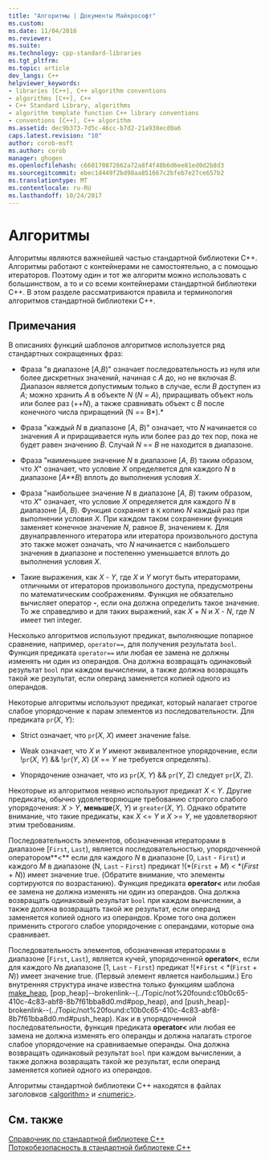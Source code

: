 ```yaml
---
title: "Алгоритмы | Документы Майкрософт"
ms.custom: 
ms.date: 11/04/2016
ms.reviewer: 
ms.suite: 
ms.technology: cpp-standard-libraries
ms.tgt_pltfrm: 
ms.topic: article
dev_langs: C++
helpviewer_keywords:
- libraries [C++], C++ algorithm conventions
- algorithms [C++], C++
- C++ Standard Library, algorithms
- algorithm template function C++ library conventions
- conventions [C++], C++ algorithm
ms.assetid: dec9b373-7d5c-46cc-b7d2-21a938ecd0a6
caps.latest.revision: "10"
author: corob-msft
ms.author: corob
manager: ghogen
ms.openlocfilehash: c660170872662a72a8f4f48b6d6ee81ed0d2b8d3
ms.sourcegitcommit: ebec1d449f2bd98aa851667c2bfeb7e27ce657b2
ms.translationtype: MT
ms.contentlocale: ru-RU
ms.lasthandoff: 10/24/2017
---
```

# <a name="algorithms"></a>Алгоритмы
Алгоритмы являются важнейшей частью стандартной библиотеки C++. Алгоритмы работают с контейнерами не самостоятельно, а с помощью итераторов. Поэтому один и тот же алгоритм можно использовать с большинством, а то и со всеми контейнерами стандартной библиотеки C++. В этом разделе рассматриваются правила и терминология алгоритмов стандартной библиотеки C++.  
  
## <a name="remarks"></a>Примечания  
 В описаниях функций шаблонов алгоритмов используется ряд стандартных сокращенных фраз:  
  
-   Фраза "в диапазоне [*A*,*B*)" означает последовательность из нуля или более дискретных значений, начиная с *A* до, но не включая *B*. Диапазон является допустимым только в случае, если *B* доступен из *A*; можно хранить *A* в объекте *N* (*N* = *A*), приращивать объект ноль или более раз (++*N*), а также сравнивать объект с *B* после конечного числа приращений (N == B*).*  
  
-   Фраза "каждый *N* в диапазоне [*A*, *B*)" означает, что *N* начинается со значения *A* и приращивается нуль или более раз до тех пор, пока не будет равен значению *B*. Случай *N* == *B* не находится в диапазоне.  
  
-   Фраза "наименьшее значение *N* в диапазоне [*A*, *B*) таким образом, что *X*" означает, что условие *X* определяется для каждого *N* в диапазоне [*A**B*) вплоть до выполнения условия *X*.  
  
-   Фраза "наибольшее значение *N* в диапазоне [*A*, *B*) таким образом, что *X*" означает, что условие *X* определяется для каждого *N* в диапазоне [*A*, *B*). Функция сохраняет в `K` копию *N* каждый раз при выполнении условия *X*. При каждом таком сохранении функция заменяет конечное значение *N*, равное *B*, значением `K`. Для двунаправленного итератора или итератора произвольного доступа это также может означать, что *N* начинается с наибольшего значения в диапазоне и постепенно уменьшается вплоть до выполнения условия *X*.  
  
-   Такие выражения, как *X* - *Y*, где *X* и *Y* могут быть итераторами, отличными от итераторов произвольного доступа, предусмотрены по математическим соображениям. Функция не обязательно вычисляет оператор **-**, если она должна определить такое значение. То же справедливо и для таких выражений, как *X* + *N* и *X* - *N*, где *N* имеет тип integer.  
  
 Несколько алгоритмов используют предикат, выполняющие попарное сравнение, например, `operator==`, для получения результата `bool`. Функция предиката `operator==` или любая ее замена не должны изменять ни один из операндов. Она должна возвращать одинаковый результат `bool` при каждом вычислении, а также должна возвращать такой же результат, если операнд заменяется копией одного из операндов.  
  
 Некоторые алгоритмы используют предикат, который налагает строгое слабое упорядочение к парам элементов из последовательности. Для предиката `pr`(*X*, *Y*):  
  
-   Strict означает, что `pr`(*X*, *X*) имеет значение false.  
  
-   Weak означает, что *X* и *Y* имеют эквивалентное упорядочение, если !`pr`(*X*, *Y*) && !`pr`(*Y*, *X*) (*X* == *Y* не требуется определять).  
  
-   Упорядочение означает, что из `pr`(*X*, *Y*) && `pr`(*Y*, Z) следует `pr`(*X*, Z).  
  
 Некоторые из алгоритмов неявно используют предикат *X* \< *Y*. Другие предикаты, обычно удовлетворяющие требованию строгого слабого упорядочения: *X* > *Y*, **меньше**(*X*, *Y*) и `greater`(*X*, *Y*). Однако обратите внимание, что такие предикаты, как *X* \<= *Y* и *X* >= *Y*, не удовлетворяют этим требованиям.  
  
 Последовательность элементов, обозначенная итераторами в диапазоне [`First`, `Last`), является последовательностью, упорядоченной оператором**<** если для каждого *N* в диапазоне [0, `Last` - `First`) и каждого *M* в диапазоне (N, `Last` - `First`) предикат !(\*(`First` + *M*) < \*(*First* + *N*)) имеет значение true. (Обратите внимание, что элементы сортируются по возрастанию). Функция предиката **operator<** или любая ее замена не должна изменять ни один из операндов. Она должна возвращать одинаковый результат `bool` при каждом вычислении, а также должна возвращать такой же результат, если операнд заменяется копией одного из операндов. Кроме того она должен применить строгого слабое упорядочение с операндами, которые она сравнивает.  
  
 Последовательность элементов, обозначенная итераторами в диапазоне [`First`, `Last`), является кучей, упорядоченной **operator<**, если для каждого *N*в диапазоне [1, `Last` - `First`) предикат !(\*`First` < \*(`First` + *N*)) имеет значение true. (Первый элемент является наибольшим.) Его внутренняя структура иначе известна только функциям шаблона [make_heap](http://msdn.microsoft.com/Library/b09f795c-f368-4aa8-b57e-61ee6100ddc2), [pop_heap]--brokenlink--(../Topic/not%20found:c10b0c65-410c-4c83-abf8-8b7f61bba8d0.md#pop_heap), and [push_heap]-brokenlink--(../Topic/not%20found:c10b0c65-410c-4c83-abf8-8b7f61bba8d0.md#push_heap). Как и в упорядоченной последовательности, функция предиката **operator<** или любая ее замена не должна изменять его операнды и должна налагать строгое слабое упорядочение на сравниваемые операнды. Она должна возвращать одинаковый результат `bool` при каждом вычислении, а также должна возвращать такой же результат, если операнд заменяется копией одного из операндов.  
  
 Алгоритмы стандартной библиотеки C++ находятся в файлах заголовков [\<algorithm>](../standard-library/algorithm.md) и [\<numeric>](../standard-library/numeric.md).  
  
## <a name="see-also"></a>См. также  
 [Справочник по стандартной библиотеке C++](../standard-library/cpp-standard-library-reference.md)   
 [Потокобезопасность в стандартной библиотеке C++](../standard-library/thread-safety-in-the-cpp-standard-library.md)

